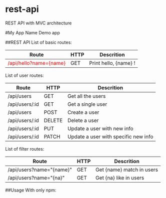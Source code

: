 # rest-api
REST API with MVC architecture

#My App Name
Demo app

##REST API
List of basic routes:

**Route** | **HTTP** | **Descrition**
----------|----------|---------------
<span style = "color:red">/api/hello?name={name}</span>| GET | Print hello, {name} !

List of user routes:

**Route** | **HTTP** | **Descrition**
----------|----------|---------------
/api/users | GET | Get all the users
/api/users/:id | GET | Get a single user
/api/users | POST | Create a user
/api/users/:id | DELETE | Delete a user
/api/users/:id | PUT | Update a user with new info
/api/users/:id | PATCH | Update a user with specific new info

List of filter routes:

**Route** | **HTTP** | **Descrition**
----------|----------|---------------
/api/users?name="{name}" | GET | Get {name} match in users
/api/users?name="{na}" | GET | Get {na} like in users

##Usage
With only npm:



